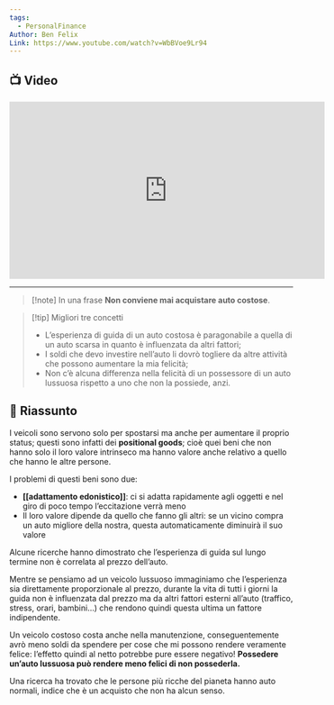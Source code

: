```yaml
---
tags:
  - PersonalFinance
Author: Ben Felix
Link: https://www.youtube.com/watch?v=WbBVoe9Lr94
---
```

## 📺 Video
<div class="iframe-container">
  <iframe width="560" height="315" src="https://www.youtube.com/embed/WbBVoe9Lr94" title="YouTube video player" frameborder="0" allow="accelerometer; autoplay; clipboard-write; encrypted-media; gyroscope; picture-in-picture" allowfullscreen></iframe>
</div>

---

> [!note] In una frase
> **Non conviene mai acquistare auto costose**.

> [!tip] Migliori tre concetti
> - L’esperienza di guida di un auto costosa è paragonabile a quella di un auto scarsa in quanto è influenzata da altri fattori;
> - I soldi che devo investire nell’auto li dovrò togliere da altre attività che possono aumentare la mia felicità;
> - Non c’è alcuna differenza nella felicità di un possessore di un auto lussuosa rispetto a uno che non la possiede, anzi.

## 📒 Riassunto
I veicoli sono servono solo per spostarsi ma anche per aumentare il proprio status; questi sono infatti dei **positional goods**; cioè quei beni che non hanno solo il loro valore intrinseco ma hanno valore anche relativo a quello che hanno le altre persone.

I problemi di questi beni sono due:

- **[[adattamento edonistico]]**: ci si adatta rapidamente agli oggetti e nel giro di poco tempo l’eccitazione verrà meno
- Il loro valore dipende da quello che fanno gli altri: se un vicino compra un auto migliore della nostra, questa automaticamente diminuirà il suo valore

Alcune ricerche hanno dimostrato che l’esperienza di guida sul lungo termine non è correlata al prezzo dell’auto.

Mentre se pensiamo ad un veicolo lussuoso immaginiamo che l’esperienza sia direttamente proporzionale al prezzo, durante la vita di tutti i giorni la guida non è influenzata dal prezzo ma da altri fattori esterni all’auto (traffico, stress, orari, bambini…) che rendono quindi questa ultima un fattore indipendente.

Un veicolo costoso costa anche nella manutenzione, conseguentemente avrò meno soldi da spendere per cose che mi possono rendere veramente felice: l’effetto quindi al netto potrebbe pure essere negativo! **Possedere un’auto lussuosa può rendere meno felici di non possederla.**

Una ricerca ha trovato che le persone più ricche del pianeta hanno auto normali, indice che è un acquisto che non ha alcun senso.